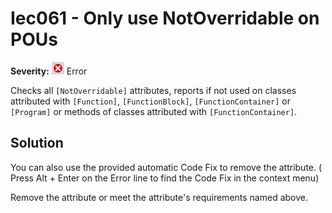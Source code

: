 # Iec061 - Only use NotOverridable on POUs

**Severity:** ![Error](../images/Error.png) Error

Checks all `[NotOverridable]` attributes, reports if not used on classes attributed with `[Function]`, `[FunctionBlock]`, `[FunctionContainer]` or `[Program]` or methods of classes attributed with `[FunctionContainer]`.

## Solution

You can also use the provided automatic Code Fix to remove the attribute. ( Press Alt + Enter on the Error line to find the Code Fix in the context menu) 

Remove the attribute or meet the attribute's requirements named above.